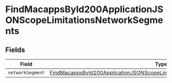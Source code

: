 # FindMacappsById200ApplicationJSONScopeLimitationsNetworkSegments


## Fields

| Field                                                                                                                                                                                       | Type                                                                                                                                                                                        | Required                                                                                                                                                                                    | Description                                                                                                                                                                                 |
| ------------------------------------------------------------------------------------------------------------------------------------------------------------------------------------------- | ------------------------------------------------------------------------------------------------------------------------------------------------------------------------------------------- | ------------------------------------------------------------------------------------------------------------------------------------------------------------------------------------------- | ------------------------------------------------------------------------------------------------------------------------------------------------------------------------------------------- |
| `networkSegment`                                                                                                                                                                            | [FindMacappsById200ApplicationJSONScopeLimitationsNetworkSegmentsNetworkSegment](../../models/operations/findmacappsbyid200applicationjsonscopelimitationsnetworksegmentsnetworksegment.md) | :heavy_minus_sign:                                                                                                                                                                          | N/A                                                                                                                                                                                         |